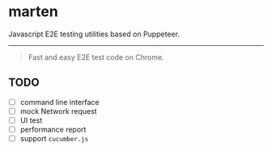 # marten

Javascript E2E testing utilities based on Puppeteer.

-------------------
> Fast and easy E2E test code on Chrome.

## TODO

- [ ] command line interface
- [ ] mock Network request
- [ ] UI test
- [ ] performance report
- [ ] support `cucumber.js`